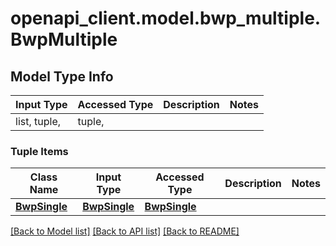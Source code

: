 # openapi_client.model.bwp_multiple.BwpMultiple

## Model Type Info
Input Type | Accessed Type | Description | Notes
------------ | ------------- | ------------- | -------------
list, tuple,  | tuple,  |  | 

### Tuple Items
Class Name | Input Type | Accessed Type | Description | Notes
------------- | ------------- | ------------- | ------------- | -------------
[**BwpSingle**](BwpSingle.md) | [**BwpSingle**](BwpSingle.md) | [**BwpSingle**](BwpSingle.md) |  | 

[[Back to Model list]](../../README.md#documentation-for-models) [[Back to API list]](../../README.md#documentation-for-api-endpoints) [[Back to README]](../../README.md)

